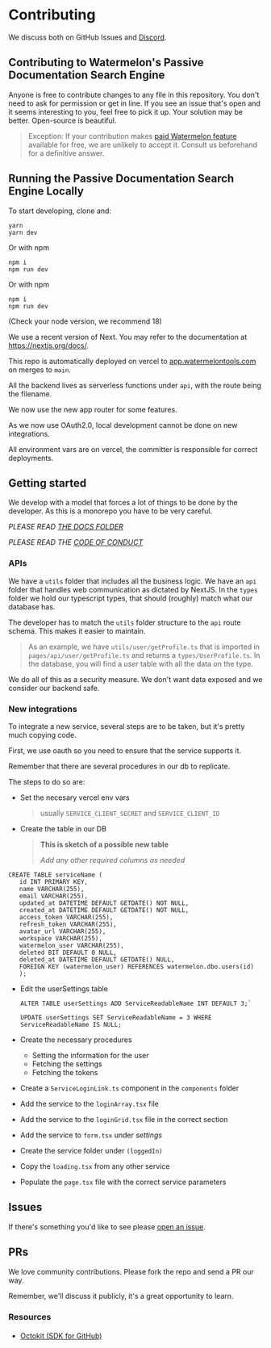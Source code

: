 # Contributing

We discuss both on GitHub Issues and [Discord](discord.gg/H4AE6b9442).

## Contributing to Watermelon's Passive Documentation Search Engine

Anyone is free to contribute changes to any file in this repository. You don't need to ask for permission or get in line. If you see an issue that's open and it seems interesting to you, feel free to pick it up. Your solution may be better. Open-source is beautiful.

> Exception: If your contribution makes [paid Watermelon feature](https://watermelontools.com/pricing/) available for free, we are unlikely to accept it. Consult us beforehand for a definitive answer.

## Running the Passive Documentation Search Engine Locally

To start developing, clone and:

```
yarn
yarn dev
```

Or with npm

```
npm i
npm run dev
```

Or with npm

```
npm i
npm run dev
```

(Check your node version, we recommend 18)

We use a recent version of Next. You may refer to the documentation at https://nextjs.org/docs/.

This repo is automatically deployed on vercel to [app.watermelontools.com](app.watermelontools.com) on merges to `main`.

All the backend lives as serverless functions under `api`, with the route being the filename.

We now use the new app router for some features.

As we now use OAuth2.0, local development cannot be done on new integrations.

All environment vars are on vercel, the committer is responsible for correct deployments.

## Getting started

We develop with a model that forces a lot of things to be done by the developer. As this is a monorepo you have to be very careful.

_PLEASE READ [THE DOCS FOLDER](/docs/)_

_PLEASE READ THE [CODE OF CONDUCT](CODE_OF_CONDUCT.md)_

### APIs

We have a `utils` folder that includes all the business logic. We have an `api` folder that handles web communication as dictated by NextJS. In the `types` folder we hold our typescript types, that should (roughly) match what our database has.

The developer has to match the `utils` folder structure to the `api` route schema. This makes it easier to maintain.

> As an example, we have `utils/user/getProfile.ts` that is imported in `pages/api/user/getProfile.ts` and returns a `types/UserProfile.ts`. In the database, you will find a _user_ table with all the data on the type.

We do all of this as a security measure. We don't want data exposed and we consider our backend safe.

### New integrations

To integrate a new service, several steps are to be taken, but it's pretty much copying code.

First, we use oauth so you need to ensure that the service supports it.

Remember that there are several procedures in our db to replicate.

The steps to do so are:

- Set the necesary vercel env vars
  > usually `SERVICE_CLIENT_SECRET` and `SERVICE_CLIENT_ID`
- Create the table in our DB

  > **This is sketch of a possible new table**
  >
  > _Add any other required columns as needed_

```
CREATE TABLE serviceName (
   id INT PRIMARY KEY,
   name VARCHAR(255),
   email VARCHAR(255),
   updated_at DATETIME DEFAULT GETDATE() NOT NULL,
   created_at DATETIME DEFAULT GETDATE() NOT NULL,
   access_token VARCHAR(255),
   refresh_token VARCHAR(255),
   avatar_url VARCHAR(255),
   workspace VARCHAR(255),
   watermelon_user VARCHAR(255),
   deleted BIT DEFAULT 0 NULL,
   deleted_at DATETIME DEFAULT GETDATE() NULL,
   FOREIGN KEY (watermelon_user) REFERENCES watermelon.dbo.users(id)
   );
```

- Edit the userSettings table

  ```
  ALTER TABLE userSettings ADD ServiceReadableName INT DEFAULT 3;`
  ```

  ```
  UPDATE userSettings SET ServiceReadableName = 3 WHERE ServiceReadableName IS NULL;
  ```

- Create the necessary procedures
  - Setting the information for the user
  - Fetching the settings
  - Fetching the tokens
- Create a `ServiceLoginLink.ts` component in the `components` folder
- Add the service to the `loginArray.tsx` file
- Add the service to the `loginGrid.tsx` file in the correct section
- Add the service to `form.tsx` under _settings_
- Create the service folder under `(loggedIn)`
- Copy the `loading.tsx` from any other service
- Populate the `page.tsx` file with the correct service parameters

## Issues

If there's something you'd like to see please [open an issue](https://github.com/watermelontools/watermelon/issues/new).

## PRs

We love community contributions. Please fork the repo and send a PR our way.

Remember, we'll discuss it publicly, it's a great opportunity to learn.

### Resources

####

- [Octokit (SDK for GitHub)](https://octokit.github.io/)
